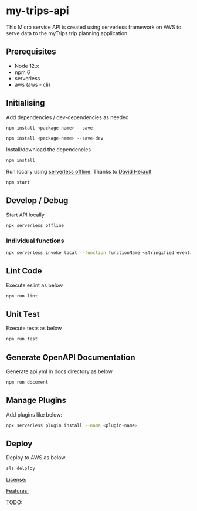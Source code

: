 # my-trips-api

This Micro service API is created using serverless framework on AWS to serve data to the myTrips trip planning application.

## Prerequisites

- Node 12.x
- npm 6
- serverless
- aws (aws - cli)

## Initialising
Add dependencies / dev-dependencies as needed

```bash
npm install <package-name> --save
```
```bash
npm install <package-name> --save-dev
```

 Install/download the dependencies

```bash
npm install
```

Run locally using [serverless offline](https://github.com/dherault/serverless-offline). Thanks to [David Hérault](https://github.com/dherault)

```bash
npm start
```

## Develop / Debug

Start API locally

```bash
npx serverless offline
```

### Individual functions

```bash
npx serverless invoke local --function functionName <stringified event>
```
## Lint Code
Execute eslint as below 
```bash
npm run lint
```

## Unit Test
Execute tests as below 
```bash
npm run test
```
## Generate OpenAPI Documentation
Generate api.yml in docs directory as below 
```bash
npm run document
```

## Manage Plugins

Add plugins like below:

```bash
npx serverless plugin install --name <plugin-name>
```

## Deploy
 Deploy to AWS as below.
```bash
sls delploy
```

[License:](LICENSE)

[Features:](docs/features.md)

[TODO:](docs/TODO.md)
